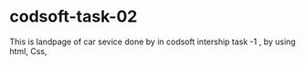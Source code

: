 # codsoft-task-02
This  is landpage of car sevice  done by in codsoft  intership  task -1 , by using  html, Css,  

